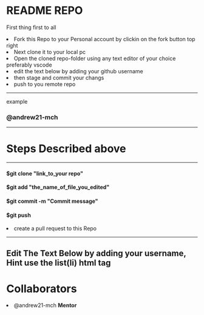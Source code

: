 # README REPO  
First thing first to all</h2>
<li>Fork this Repo to your Personal account by clickin on the fork button top right</li>
<li>Next clone it to your local pc</li>
<li>Open the cloned repo-folder using any text editor of your choice preferably vscode</li>
<li>edit the text below by adding your github username</li>
<li>then stage and commit your changs</li>
<li>push to you remote repo</li>
<hr>
example 
<h3>@andrew21-mch</h3>
<hr>

<h1> Steps Described above </h2>
<hr>
 <h4> $git clone "link_to_your repo"</h4>
 <h4>$git add "the_name_of_file_you_edited"</h4>
 <h4>$git commit -m "Commit message"</h4>
 <h4>$git push</h4>
 
 
<li>create a pull request to this Repo</li>

<hr>
<h2>Edit The Text Below by adding your username, Hint use the list(li) html tag</h2>
<h1>Collaborators</h1>
<li>@andrew21-mch <b>Mentor</b> </li>

